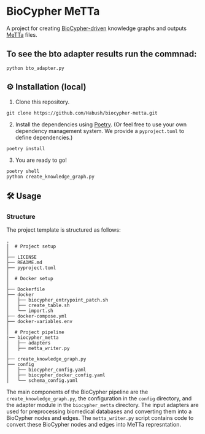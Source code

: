 # BioCypher MeTTa
A project for creating [BioCypher-driven](https://github.com/biocypher/biocypher) knowledge graphs and outputs 
[MeTTa](https://wiki.opencog.org/w/File:MeTTa_Specification.pdf) files.


## To see the bto adapter results run the commnad:
`python bto_adapter.py` 


## ⚙️ Installation (local)
1. Clone this repository.
```{bash}
git clone https://github.com/Habush/biocypher-metta.git
```

2. Install the dependencies using [Poetry](https://python-poetry.org/). (Or feel
free to use your own dependency management system. We provide a `pyproject.toml`
to define dependencies.)
```{bash}
poetry install
```
3. You are ready to go!
```{bash}
poetry shell
python create_knowledge_graph.py
```


## 🛠 Usage

### Structure
The project template is structured as follows:
```
.
│  # Project setup
│
├── LICENSE
├── README.md
├── pyproject.toml
│
│  # Docker setup
│
├── Dockerfile
├── docker
│   ├── biocypher_entrypoint_patch.sh
│   ├── create_table.sh
│   └── import.sh
├── docker-compose.yml
├── docker-variables.env
│
│  # Project pipeline
|── biocypher_metta
│   ├── adapters
│   ├── metta_writer.py
│
├── create_knowledge_graph.py
├── config
│   ├── biocypher_config.yaml
│   ├── biocypher_docker_config.yaml
│   └── schema_config.yaml
```

The main components of the BioCypher pipeline are the
`create_knowledge_graph.py`, the configuration in the `config` directory, and
the adapter module in the `biocypher_metta` directory. The input adapters are used for preprocessing biomedical 
databases and converting them into a BioCypher nodes and edges. The `metta_writer.py` script contains code to convert 
these BioCypher nodes and edges into MeTTa represntation.
